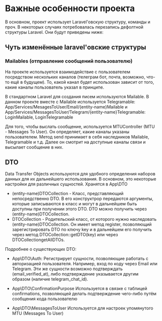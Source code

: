 # Важные особенности проекта

В основном, проект использует Laravel'овскую структуру, команды и проч.
В некоторых случаях потребовалась перезапись дефолтной структуры Laravel. Они будут приведены ниже:

## Чуть изменённые laravel'овские структуры

### Mailables (отправление сообщений пользователю)

На проекте используется взаимодействие с пользователем посредством нескольких каналов (телеграм бот, почта, возможно, что-то ещё в будущем). То, какой канал будет использован зависит от того, какие каналы пользователь указал в принципе.

В стандартном Laravel для создания писем используются Mailable.
В данном проекте вместе с Mailable используется Telegramable:
App/Services/MesagesToUser/Email/{entity-name}Mailable
и App/Services/MessagesToUser/Telegram/{entity-name}Telegramable: LoginMailable, LoginTelegramable

Для того, чтобы выслать сообщение, используется MTUController (MTU - Messages To User). Он определяет, какие каналы указаны пользователем. Метод send принимает в себя наследников Mailable, Telegramable и т.д. Далее он смотрит на доступные каналы связи и высылает сообщение в них.

## DTO

Data Transfer Objects используются для удобного определения наборов данных для их дальнейшего использования. В основном, это некоторые настройки для различных сущностей. Хранятся в App\DTO

- (entity-name)DTOCollection - Класс, представляющий непосредственно DTO. В его конструктрор передаются аргументы, которые записываются в класс и могут в дальнейшем быть доступны при получении этого DTO. DTO можно получить через (entity-name)DTOCollection.
- DTOCollection - Родительский класс, от которого нужно наследовать (entity-name)DTOCollection. Он имеет метод register, позволяющий зарегистрировать DTO по ключу key и в дальнейшем его получить через метод DTOCollection::getDTO(key) или через DTOCollectiongetAllDTOs.

Подробнее о существующих DTO:

- App\DTO\Auth:
Регистрирует сущности, позволяющие работать с авторизацией пользователя. Например, вход по коду через Email или Telegram. Эти же сущности возможно подтверждать (email_verified_at), либо подтверждение указывается другим образом (наличие telegram_chat_id).

- App\DTO\ConfirmationPurpose
Используется в связке с таблицей confirmations, позволяющей делать подтверждение чего-либо путём сообщения кода пользователю

- App\DTO\MessagesToUser
Используется для настроек упомянутого MTU (Messages To User)